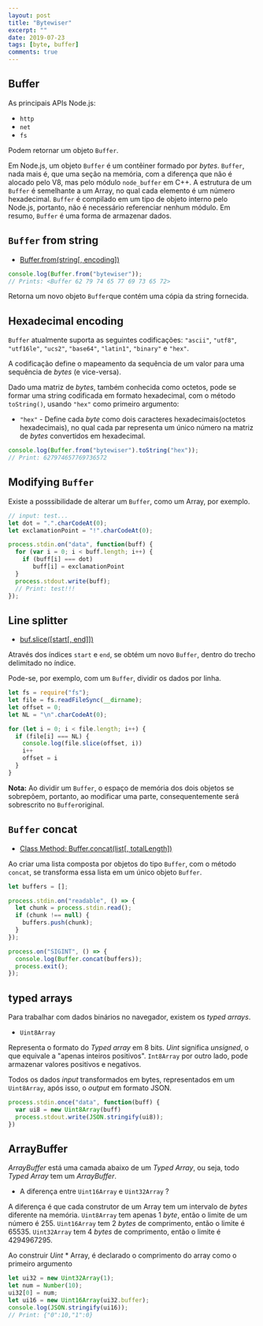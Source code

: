 ```yaml
---
layout: post
title: "Bytewiser"
excerpt: ""
date: 2019-07-23
tags: [byte, buffer]
comments: true
---
```


## Buffer

As principais APIs Node.js:

- `http`
- `net`
- `fs`

Podem retornar um objeto `Buffer`.

Em Node.js, um objeto `Buffer` é um contêiner formado por _bytes_.
`Buffer`, nada mais é, que uma seção na memória, com a diferença que não é alocado 
pelo V8, mas pelo módulo `node_buffer` em C++. A estrutura de um `Buffer` é semelhante 
a um Array, no qual cada elemento é um número hexadecimal. `Buffer` é compilado em um 
tipo de objeto interno pelo Node.js, portanto, não é necessário referenciar nenhum módulo. 
Em resumo, `Buffer` é uma forma de armazenar dados.

## `Buffer` from string

- [Buffer.from(string[, encoding])](https://github.com/nodejs/node/blob/master/doc/api/buffer.md#bufferfrom-bufferalloc-and-bufferallocunsafe)

```js
console.log(Buffer.from("bytewiser"));
// Prints: <Buffer 62 79 74 65 77 69 73 65 72>
```

Retorna um novo objeto `Buffer`que contém uma cópia da string fornecida.

## Hexadecimal encoding

`Buffer` atualmente suporta as seguintes codificações: `"ascii"`, `"utf8"`, `"utf16le"`,
`"ucs2"`, `"base64"`, `"latin1"`, `"binary"` e `"hex"`.

A codificação define o mapeamento da sequência de um valor para uma sequência de 
_bytes_ (e vice-versa). 

Dado uma matriz de _bytes_, também conhecida como octetos, pode se formar uma string 
codificada em formato hexadecimal, com o método `toString()`, usando `"hex"` como 
primeiro argumento:

- `"hex"` - Define cada _byte_ como dois caracteres hexadecimais(octetos hexadecimais), no 
qual cada par representa um único número na matriz de _bytes_ convertidos em hexadecimal.

```js
console.log(Buffer.from("bytewiser").toString("hex"));
// Print: 627974657769736572
```

## Modifying `Buffer`

Existe a posssibilidade de alterar um `Buffer`, como um Array, por exemplo.

```js
// input: test...
let dot = ".".charCodeAt(0);
let exclamationPoint = "!".charCodeAt(0);

process.stdin.on("data", function(buff) {
  for (var i = 0; i < buff.length; i++) {
    if (buff[i] === dot)
       buff[i] = exclamationPoint
  }
  process.stdout.write(buff);
  // Print: test!!!
});
```

## Line splitter

- [buf.slice([start[, end]])](https://github.com/nodejs/node/blob/master/doc/api/buffer.md#bufslicestart-end)

Através dos índices `start` e `end`, se obtém um novo `Buffer`, 
dentro do trecho delimitado no índice.

Pode-se, por exemplo, com um `Buffer`, dividir os dados por linha.

```js
let fs = require("fs");
let file = fs.readFileSync(__dirname);
let offset = 0;
let NL = "\n".charCodeAt(0);

for (let i = 0; i < file.length; i++) {
  if (file[i] === NL) {
    console.log(file.slice(offset, i))
    i++
    offset = i
  }
}
```

**Nota:** Ao dividir um `Buffer`, o espaço de memória dos dois objetos se sobrepõem, 
portanto, ao modificar uma parte, consequentemente será sobrescrito no `Buffer`original.

## `Buffer` concat

- [Class Method: Buffer.concat(list[, totalLength])](https://github.com/nodejs/node/blob/master/doc/api/buffer.md#class-method-bufferconcatlist-totallength)

Ao criar uma lista composta por objetos do tipo `Buffer`, com o método `concat`, se 
transforma essa lista em um único objeto `Buffer`.

```js
let buffers = [];

process.stdin.on("readable", () => {
  let chunk = process.stdin.read();
  if (chunk !== null) {
    buffers.push(chunk);
  }
});

process.on("SIGINT", () => {
  console.log(Buffer.concat(buffers));
  process.exit();
});
```

## typed arrays

Para trabalhar com dados binários no navegador, existem os _typed arrays_.

- `Uint8Array`

Representa o formato do _Typed array_ em 8 bits. _Uint_ significa _unsigned_, o que equivale a 
"apenas inteiros positivos". `Int8Array` por outro lado, pode armazenar valores positivos e negativos.

Todos os dados _input_ transformados em bytes, representados em um `Uint8Array`, após isso, o _output_ 
em formato JSON.

```js
process.stdin.once("data", function(buff) {
  var ui8 = new Uint8Array(buff)
  process.stdout.write(JSON.stringify(ui8));
})
```

## ArrayBuffer

_ArrayBuffer_ está uma camada abaixo de um _Typed Array_, ou seja, todo _Typed Array_ tem um 
_ArrayBuffer_.  

- A diferença entre `Uint16Array` e `Uint32Array` ?

A diferença é que cada construtor de um Array tem um intervalo de _bytes_ diferente na memória. 
`Uint8Array` tem apenas 1 _byte_, então o limite de um número é 255. `Uint16Array` tem 2 _bytes_ de 
comprimento, então o limite é 65535. `Uint32Array` tem 4 _bytes_ de comprimento, então o limite é 
4294967295.

Ao construir _Uint_ * Array, é declarado o comprimento do array como o primeiro argumento

```js
let ui32 = new Uint32Array(1);
let num = Number(10);
ui32[0] = num;
let ui16 = new Uint16Array(ui32.buffer);
console.log(JSON.stringify(ui16));
// Print: {"0":10,"1":0}
```
